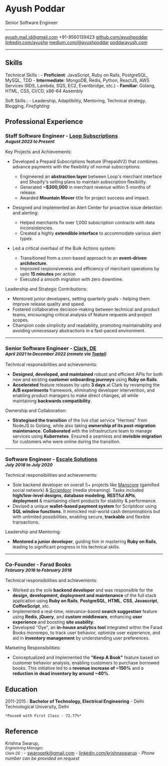 <div id='title'>

Ayush Poddar
============

Senior Software Engineer

</div>


<div id='links'>

-------------------                                                 ----------------------------
<ayush.mail.id@gmail.com>                                                         +91-9560139423
[github.com/ayushpoddar](https://github.com/ayushpoddar)                          [linkedin.com/ayushp](https://www.linkedin.com/in/ayushp/)
[medium.com/@ayushpoddar](https://medium.com/@ayushpoddar)                        [poddarayush.com](https://poddarayush.com)
-------------------                                                 ----------------------------

</div>


Skills
--------------------

<div class='list-with-margin'>

Technical Skills
:   - __Proficient__: JavaScript, Ruby on Rails, PostgreSQL, MySQL, TDD
    - __Intermediate__: MongoDB, Redis, Python, ReactJS, AWS Services (RDS, Lambda, SQS, EC2, Eventbridge, etc.)
    - __Familiar__: Golang, HTML, CSS, CI/CD, x86-64 Assembly

Soft Skills
:   - Leadership, Adaptibility, Mentoring, Technical strategy, Blogging, _Firefighting_

</div>


Professional Experience
----------

### Staff Software Engineer - [Loop Subscriptions](https://www.loopwork.co/)<br><small class='text-normal'>_August 2023 to Present_</small>

<div class='experience-type'>
Key Projects and Achievements:
</div>

- Developed a Prepaid Subscriptions feature (PrepaidV2) that combines advance payments with the flexibility of normal subscriptions:
  - Engineered an **abstraction layer** between Loop's merchant interface and Shopify's selling plans to maintain subscription flexibility.
  - Generated **~$300,000** in merchant revenue within 5 months of release.
  - Awarded **Mountain Mover** title for project success and impact.

- Designed and implemented an Alert Center for proactive issue detection and alerting:
  - Helped merchants fix over 1,000 subscription contracts with data inconsistencies.
  - Created a highly **extendible interface** to accommodate various alert types.

- Led a critical overhaul of the Bulk Actions system:
  - Transitioned from a cron-based approach to an **event-driven architecture**.
  - Improved responsiveness and efficiency of merchant operations by upto **15 minutes** per action
  - Executed a smooth migration with zero downtime.

<div class='experience-type'>
Leadership and Strategic Contributions:
</div>

- Mentored junior developers, setting quarterly goals - helping them improve release quality and speed.
- Fostered collaborative decision-making between technical and product teams, encouraging critical analysis of feature requests and project scopes.
- Champion code simplicity and readability, promoting maintainability and avoiding unnecessary abstractions in a fast-paced environment.

<hr class='short-line' />

### Senior Software Engineer - [Clark, DE](https://www.clark.de/)<br><small class='text-normal'>_April 2021 to December 2022 (remote via [Toptal](https://www.toptal.com/))_</small>

<div class='experience-type'>
Technical responsibilities and achievements:
</div>

- **Designed, developed, and maintained** robust and efficient APIs for both new and existing **customer onboarding journeys** using **Ruby on Rails**.
- **Accelerated** feature releases by upto **3 days** at Clark by revamping the **A/B experiments** framework, eliminating developer intervention, and enabling product managers to make direct changes, all while maintaining **backwards compatibility**.

<div class='experience-type'>
Ownership and Collaboration:
</div>

- **Strategised the transition** of the live chat service "Hermes" from NodeJS to Golang, while also taking **ownership of its post-migration maintenance**. **Collaborated** with the infrastructure team to manage services using **Kubernetes**. Ensured a seamless and **invisible migration** for customers who were online during the transition.

<hr class='short-line' />

### Software Engineer - [Escale Solutions](https://www.escalesolutions.com/)<br><small class='text-normal'>_July 2018 to July 2020_</small>

<div class='experience-type'>
Technical responsibilities and achievements:
</div>

- Sole backend developer on overall 5+ projects like [Manscore](https://www.manscore.com) (gamified social network) & [Scriptdoor](https://scriptdoor.com) (media streaming). Tasks included **high/low-level designs**, **database modeling**, **RESTful APIs**, **deployment** & maintaining client products for stability & performance.
- Devised a unique **wallet-based payment system** for Scriptdoor using **SQL window functions**. It mimicked real-world cash denominations but with unlimited possibilities, enabling secure, **trackable** and flexible transactions.

<div class='experience-type'>
Leadership and Mentoring:
</div>

- **Mentored a junior developer**, guiding him in mastering **Ruby on Rails**, leading to significant progress in his technical skills.

<hr class='short-line' />

### Co-Founder - Farad Books<br><small class='text-normal'>_February 2016 to February 2018_</small>

<div class='experience-type'>
Technical responsibilities and achievements:
</div>

- Worked as the sole **backend developer** and was responsible for the **design, development, deployment and maintenance** of the full stack application using **Ruby on Rails**, **PostgreSQL**, **HTML**, **CSS**, **Javascript**, **CoffeeScript**, etc.
- Implemented a real-time, relevance-based **search suggestion** feature using **Redis**, **jQuery**, and **custom middleware**, enhancing __user experience__ and boosting __site usability__.
- Developed "Oye", an **in-house analytics tool** integrated within the Farad Books monorepo, to track user behavior, optimize user experience, and aid in **inventory management** by understanding user preferences.


<div class='experience-type'>
Marketing Responsibilities:
</div>

- Conceptualized and implemented the __"Keep A Book"__ feature based on customer behavior analysis, enabling customers to purchase borrowed books. This initiative led to a __revenue increase of ~150%__ and a __reduction in dead inventory by around ~40%__.

Education
---------

2011-2015
:   **Bachelor of Technology, Electrical Engineering** - Delhi Technological University, Delhi

    *Passed with First Class - 72.77%*

Reference
---------

Krishna Swarup, <small class='text-normal'><br>_Engineering Manager,_ <br>_Clark DE_</small>
:   - <swarooptk@gmail.com>
    - [linkedin.com/krishnaswarup](https://www.linkedin.com/in/krishnaswarup/)
    - _Phone number can be provided on request_
